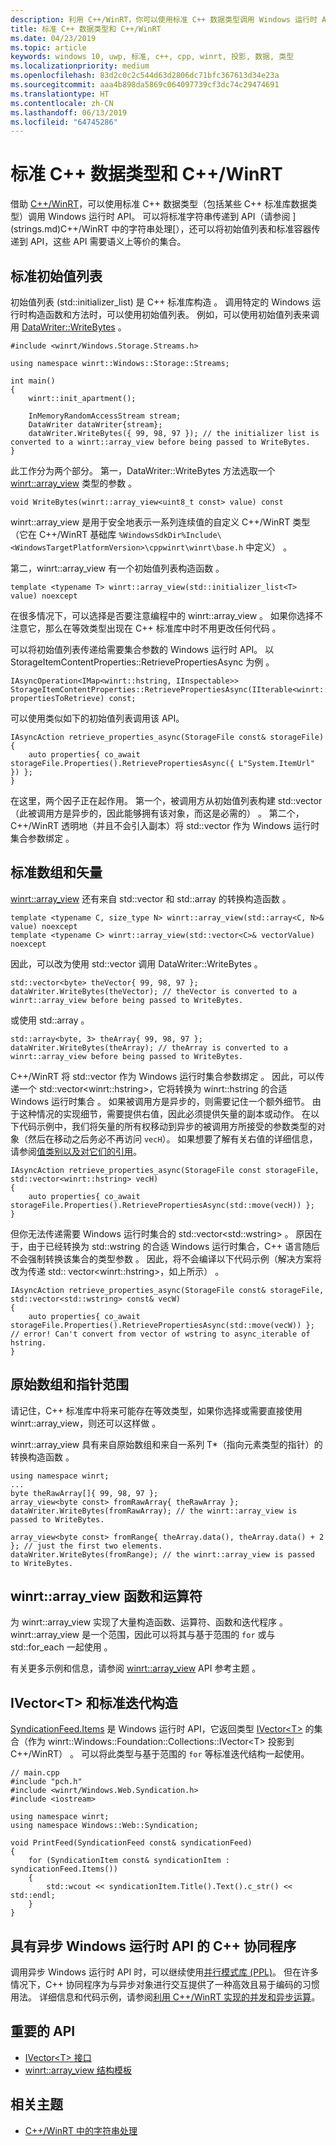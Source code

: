 ```yaml
---
description: 利用 C++/WinRT，你可以使用标准 C++ 数据类型调用 Windows 运行时 API。
title: 标准 C++ 数据类型和 C++/WinRT
ms.date: 04/23/2019
ms.topic: article
keywords: windows 10, uwp, 标准, c++, cpp, winrt, 投影, 数据, 类型
ms.localizationpriority: medium
ms.openlocfilehash: 83d2c0c2c544d63d2806dc71bfc367613d34e23a
ms.sourcegitcommit: aaa4b898da5869c064097739cf3dc74c29474691
ms.translationtype: HT
ms.contentlocale: zh-CN
ms.lasthandoff: 06/13/2019
ms.locfileid: "64745286"
---
```

# <a name="standard-c-data-types-and-cwinrt"></a>标准 C++ 数据类型和 C++/WinRT

借助 [C++/WinRT](/windows/uwp/cpp-and-winrt-apis/intro-to-using-cpp-with-winrt)，可以使用标准 C++ 数据类型（包括某些 C++ 标准库数据类型）调用 Windows 运行时 API。 可以将标准字符串传递到 API（请参阅 ](strings.md)C++/WinRT 中的字符串处理[），还可以将初始值列表和标准容器传递到 API，这些 API 需要语义上等价的集合。

## <a name="standard-initializer-lists"></a>标准初始值列表
初始值列表 (std::initializer_list) 是 C++ 标准库构造  。 调用特定的 Windows 运行时构造函数和方法时，可以使用初始值列表。 例如，可以使用初始值列表来调用 [DataWriter::WriteBytes](/uwp/api/windows.storage.streams.datawriter.writebytes)  。

```cppwinrt
#include <winrt/Windows.Storage.Streams.h>

using namespace winrt::Windows::Storage::Streams;

int main()
{
    winrt::init_apartment();

    InMemoryRandomAccessStream stream;
    DataWriter dataWriter{stream};
    dataWriter.WriteBytes({ 99, 98, 97 }); // the initializer list is converted to a winrt::array_view before being passed to WriteBytes.
}
```

此工作分为两个部分。 第一，DataWriter::WriteBytes 方法选取一个 [winrt::array_view](/uwp/cpp-ref-for-winrt/array-view) 类型的参数   。

```cppwinrt
void WriteBytes(winrt::array_view<uint8_t const> value) const
```

winrt::array_view 是用于安全地表示一系列连续值的自定义 C++/WinRT 类型（它在 C++/WinRT 基础库 `%WindowsSdkDir%Include\<WindowsTargetPlatformVersion>\cppwinrt\winrt\base.h` 中定义）  。

第二，winrt::array_view 有一个初始值列表构造函数  。

```cppwinrt
template <typename T> winrt::array_view(std::initializer_list<T> value) noexcept
```

在很多情况下，可以选择是否要注意编程中的 winrt::array_view  。 如果你选择不注意它，那么在等效类型出现在 C++ 标准库中时不用更改任何代码  。

可以将初始值列表传递给需要集合参数的 Windows 运行时 API。 以 StorageItemContentProperties::RetrievePropertiesAsync 为例  。

```cppwinrt
IAsyncOperation<IMap<winrt::hstring, IInspectable>> StorageItemContentProperties::RetrievePropertiesAsync(IIterable<winrt::hstring> propertiesToRetrieve) const;
```

可以使用类似如下的初始值列表调用该 API。

```cppwinrt
IAsyncAction retrieve_properties_async(StorageFile const& storageFile)
{
    auto properties{ co_await storageFile.Properties().RetrievePropertiesAsync({ L"System.ItemUrl" }) };
}
```

在这里，两个因子正在起作用。 第一个，被调用方从初始值列表构建 std::vector（此被调用方是异步的，因此能够拥有该对象，而这是必需的）  。 第二个，C++/WinRT 透明地（并且不会引入副本）将 std::vector 作为 Windows 运行时集合参数绑定  。

## <a name="standard-arrays-and-vectors"></a>标准数组和矢量
[winrt::array_view](/uwp/cpp-ref-for-winrt/array-view) 还有来自 std::vector 和 std::array 的转换构造函数    。

```cppwinrt
template <typename C, size_type N> winrt::array_view(std::array<C, N>& value) noexcept
template <typename C> winrt::array_view(std::vector<C>& vectorValue) noexcept
```

因此，可以改为使用 std::vector 调用 DataWriter::WriteBytes   。

```cppwinrt
std::vector<byte> theVector{ 99, 98, 97 };
dataWriter.WriteBytes(theVector); // theVector is converted to a winrt::array_view before being passed to WriteBytes.
```

或使用 std::array  。

```cppwinrt
std::array<byte, 3> theArray{ 99, 98, 97 };
dataWriter.WriteBytes(theArray); // theArray is converted to a winrt::array_view before being passed to WriteBytes.
```

C++/WinRT 将 std::vector 作为 Windows 运行时集合参数绑定  。 因此，可以传递一个 std::vector&lt;winrt::hstring&gt;，它将转换为 winrt::hstring 的合适 Windows 运行时集合   。 如果被调用方是异步的，则需要记住一个额外细节。 由于这种情况的实现细节，需要提供右值，因此必须提供矢量的副本或动作。 在以下代码示例中，我们将矢量的所有权移动到异步的被调用方所接受的参数类型的对象（然后在移动之后务必不再访问 `vecH`）。 如果想要了解有关右值的详细信息，请参阅[值类别以及对它们的引用](cpp-value-categories.md)。

```cppwinrt
IAsyncAction retrieve_properties_async(StorageFile const storageFile, std::vector<winrt::hstring> vecH)
{
    auto properties{ co_await storageFile.Properties().RetrievePropertiesAsync(std::move(vecH)) };
}
```

但你无法传递需要 Windows 运行时集合的 std::vector&lt;std::wstring&gt;  。 原因在于，由于已经转换为 std::wstring 的合适 Windows 运行时集合，C++ 语言随后不会强制转换该集合的类型参数  。 因此，将不会编译以下代码示例（解决方案将改为传递 std:: vector&lt;winrt::hstring&gt;，如上所示）  。

```cppwinrt
IAsyncAction retrieve_properties_async(StorageFile const& storageFile, std::vector<std::wstring> const& vecW)
{
    auto properties{ co_await storageFile.Properties().RetrievePropertiesAsync(std::move(vecW)) }; // error! Can't convert from vector of wstring to async_iterable of hstring.
}
```

## <a name="raw-arrays-and-pointer-ranges"></a>原始数组和指针范围
请记住，C++ 标准库中将来可能存在等效类型，如果你选择或需要直接使用 winrt::array_view，则还可以这样做  。

winrt::array_view 具有来自原始数组和来自一系列 T&ast;（指向元素类型的指针）的转换构造函数   。

```cppwinrt
using namespace winrt;
...
byte theRawArray[]{ 99, 98, 97 };
array_view<byte const> fromRawArray{ theRawArray };
dataWriter.WriteBytes(fromRawArray); // the winrt::array_view is passed to WriteBytes.

array_view<byte const> fromRange{ theArray.data(), theArray.data() + 2 }; // just the first two elements.
dataWriter.WriteBytes(fromRange); // the winrt::array_view is passed to WriteBytes.
```

## <a name="winrtarrayview-functions-and-operators"></a>winrt::array_view 函数和运算符
为 winrt::array_view 实现了大量构造函数、运算符、函数和迭代程序  。 winrt::array_view 是一个范围，因此可以将其与基于范围的 `for` 或与 std::for_each 一起使用   。

有关更多示例和信息，请参阅 [winrt::array_view](/uwp/cpp-ref-for-winrt/array-view) API 参考主题  。

## <a name="ivectorlttgt-and-standard-iteration-constructs"></a>IVector&lt;T&gt; 和标准迭代构造 
[SyndicationFeed.Items](/uwp/api/windows.web.syndication.syndicationfeed.items) 是 Windows 运行时 API，它返回类型 [IVector&lt;T&gt;](/uwp/api/windows.foundation.collections.ivector_t_) 的集合（作为 winrt::Windows::Foundation::Collections::IVector&lt;T&gt; 投影到 C++/WinRT）    。 可以将此类型与基于范围的 `for` 等标准迭代结构一起使用。

```cppwinrt
// main.cpp
#include "pch.h"
#include <winrt/Windows.Web.Syndication.h>
#include <iostream>

using namespace winrt;
using namespace Windows::Web::Syndication;

void PrintFeed(SyndicationFeed const& syndicationFeed)
{
    for (SyndicationItem const& syndicationItem : syndicationFeed.Items())
    {
        std::wcout << syndicationItem.Title().Text().c_str() << std::endl;
    }
}
```

## <a name="c-coroutines-with-asynchronous-windows-runtime-apis"></a>具有异步 Windows 运行时 API 的 C++ 协同程序
调用异步 Windows 运行时 API 时，可以继续使用[并行模式库 (PPL)](/cpp/parallel/concrt/parallel-patterns-library-ppl)。 但在许多情况下，C++ 协同程序为与异步对象进行交互提供了一种高效且易于编码的习惯用法。 详细信息和代码示例，请参阅[利用 C++/WinRT 实现的并发和异步运算](concurrency.md)。

## <a name="important-apis"></a>重要的 API
* [IVector&lt;T&gt; 接口](/uwp/api/windows.foundation.collections.ivector_t_)
* [winrt::array_view 结构模板](/uwp/cpp-ref-for-winrt/array-view)

## <a name="related-topics"></a>相关主题
* [C++/WinRT 中的字符串处理](strings.md)
